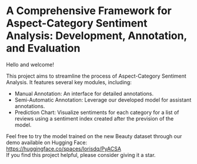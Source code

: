# A Comprehensive Framework for Aspect-Category Sentiment Analysis: Development, Annotation, and Evaluation

Hello and welcome!

This project aims to streamline the process of Aspect-Category Sentiment Analysis. It features several key modules, including:

- Manual Annotation: An interface for detailed annotations.
- Semi-Automatic Annotation: Leverage our developed model for assistant annotations.
- Prediction Chart: Visualize sentiments for each category for a list of reviews using a sentiment index created after the prevision of the model.

  
Feel free to try the model trained on the new Beauty dataset through our demo available on Hugging Face: https://huggingface.co/spaces/lorisdq/PyACSA  
If you find this project helpful, please consider giving it a star.

